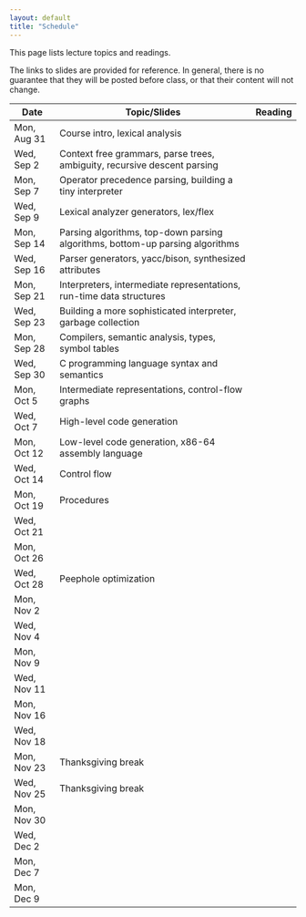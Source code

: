 ```yaml
---
layout: default
title: "Schedule"
---
```


This page lists lecture topics and readings.

The links to slides are provided for reference.  In general, there is no guarantee that they will be posted before class, or that their content will not change.

Date               | Topic/Slides | Reading
------------------ | ------------ | ------------
Mon, Aug 31 | Course intro, lexical analysis 
Wed, Sep 2 | Context free grammars, parse trees, ambiguity, recursive descent parsing
Mon, Sep 7 | Operator precedence parsing, building a tiny interpreter
Wed, Sep 9 | Lexical analyzer generators, lex/flex
Mon, Sep 14 | Parsing algorithms, top-down parsing algorithms, bottom-up parsing algorithms
Wed, Sep 16 | Parser generators, yacc/bison, synthesized attributes
Mon, Sep 21 | Interpreters, intermediate representations, run-time data structures
Wed, Sep 23 | Building a more sophisticated interpreter, garbage collection
Mon, Sep 28 | Compilers, semantic analysis, types, symbol tables
Wed, Sep 30 | C programming language syntax and semantics
Mon, Oct 5 | Intermediate representations, control-flow graphs
Wed, Oct 7 | High-level code generation
Mon, Oct 12 | Low-level code generation, x86-64 assembly language
Wed, Oct 14 | Control flow
Mon, Oct 19 | Procedures
Wed, Oct 21 | 
Mon, Oct 26 | 
Wed, Oct 28 | Peephole optimization
Mon, Nov 2 | 
Wed, Nov 4 | 
Mon, Nov 9 | 
Wed, Nov 11 | 
Mon, Nov 16 | 
Wed, Nov 18 | 
Mon, Nov 23 | Thanksgiving break
Wed, Nov 25 | Thanksgiving break
Mon, Nov 30 | 
Wed, Dec 2 | 
Mon, Dec 7 | 
Mon, Dec 9 | 

